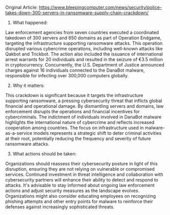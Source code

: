 Original Article: https://www.bleepingcomputer.com/news/security/police-takes-down-300-servers-in-ransomware-supply-chain-crackdown/

1) What happened:

Law enforcement agencies from seven countries executed a coordinated takedown of 300 servers and 650 domains as part of Operation Endgame, targeting the infrastructure supporting ransomware attacks. This operation disrupted various cybercrime operations, including well-known attacks like Qakbot and Trickbot. The action also included the issuance of international arrest warrants for 20 individuals and resulted in the seizure of €3.5 million in cryptocurrency. Concurrently, the U.S. Department of Justice announced charges against 16 individuals connected to the DanaBot malware, responsible for infecting over 300,000 computers globally.

2) Why it matters:

This crackdown is significant because it targets the infrastructure supporting ransomware, a pressing cybersecurity threat that inflicts global financial and operational damage. By dismantling servers and domains, law enforcement disrupts the operations and financial incentives for cybercriminals. The indictment of individuals involved in DanaBot malware highlights the international nature of cybercrime and reflects increased cooperation among countries. The focus on infrastructure used in malware-as-a-service models represents a strategic shift to deter criminal activities at their root, potentially reducing the frequency and severity of future ransomware attacks.

3) What actions should be taken:

Organizations should reassess their cybersecurity posture in light of this disruption, ensuring they are not relying on vulnerable or compromised services. Continued investment in threat intelligence and collaboration with cybersecurity partners will enhance their ability to detect and respond to attacks. It's advisable to stay informed about ongoing law enforcement actions and adjust security measures as the landscape evolves. Organizations might also consider educating employees on recognizing phishing attempts and other entry points for malware to reinforce their defenses against increasingly sophisticated threats.